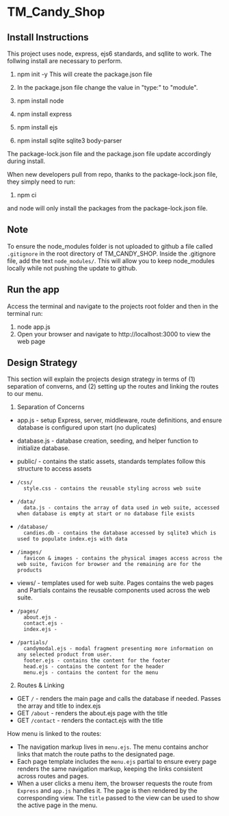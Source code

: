 # TM_Candy_Shop

## Install Instructions
This project uses node, express, ejs6 standards, and sqllite to work.
The follwing install are necessary to perform.

1. npm init -y
This will create the package.json file
2. In the package.json file change the value in "type:" to "module".

3. npm install node
4. npm install express
5. npm install ejs
6. npm install sqlite sqlite3 body-parser

The package-lock.json file and the package.json file update accordingly during install.

When new developers pull from repo, thanks to the package-lock.json file, they simply need to run:

1. npm ci

and node will only install the packages from the package-lock.json file.

## Note
To ensure the node_modules folder is not uploaded to github a file called `.gitignore` in the root directory of TM_CANDY_SHOP. Inside the .gitignore file, add the text `node_modules/`. This will allow you to keep node_modules locally while not pushing the update to github.

## Run the app
Access the terminal and navigate to the projects root folder and then in the terminal run:
1. node app.js
2. Open your browser and navigate to http://localhost:3000 to view the web page


## Design Strategy
This section will explain the projects design strategy in terms of (1) separation of converns, and (2) setting up the routes and linking the routes to our menu.

1. Separation of Concerns
+ app.js - setup Express, server, middleware, route definitions, and ensure database is configured upon start (no duplicates)
+ database.js - database creation, seeding, and helper function to initialize database.

+ public/ - contains the static assets, standards templates follow this structure to access assets
+     /css/
        style.css - contains the reusable styling across web suite
+     /data/
        data.js - contains the array of data used in web suite, accessed when database is empty at start or no database file exists
+     /database/
        candies.db - contains the database accessed by sqlite3 which is used to populate index.ejs with data
+     /images/
        favicon & images - contains the physical images access across the web suite, favicon for browser and the remaining are for the products

+ views/ - templates used for web suite. Pages contains the web pages and Partials contains the reusable components used across the web suite.
+     /pages/
        about.ejs - 
        contact.ejs - 
        index.ejs -
+     /partials/
        candymodal.ejs - modal fragment presenting more information on any selected product from user.
        footer.ejs - contains the content for the footer
        head.ejs - contains the content for the header
        menu.ejs - contains the content for the menu



2. Routes & Linking
+ GET `/` - renders the main page and calls the database if needed. Passes the array and title to index.ejs
+ GET `/about` - renders the about.ejs page with the title
+ GET `/contact` - renders the contact.ejs with the title

How menu is linked to the routes:
+ The navigation markup lives in `menu.ejs`. The menu contains anchor links that match the route paths to the designated page.
+ Each page template includes the `menu.ejs` partial to ensure every page renders the same navigation markup, keeping the links consistent across routes and pages.
+ When a user clicks a menu item, the browser requests the route from `Express` and `app.js` handles it. The page is then rendered by the corresponding view. The `title` passed to the view can be used to show the active page in the menu.